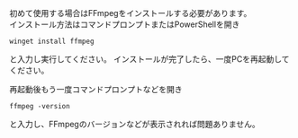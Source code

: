 初めて使用する場合はFFmpegをインストールする必要があります。</br>
インストール方法はコマンドプロンプトまたはPowerShellを開き

`winget install ffmpeg`

と入力し実行してください。
インストールが完了したら、一度PCを再起動してください。

再起動後もう一度コマンドプロンプトなどを開き

`ffmpeg -version`

と入力し、FFmpegのバージョンなどが表示されれば問題ありません。</br>

